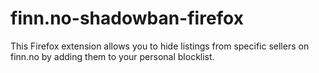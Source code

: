 # finn.no-shadowban-firefox
This Firefox extension allows you to hide listings from specific sellers on finn.no by adding them to your personal blocklist.

